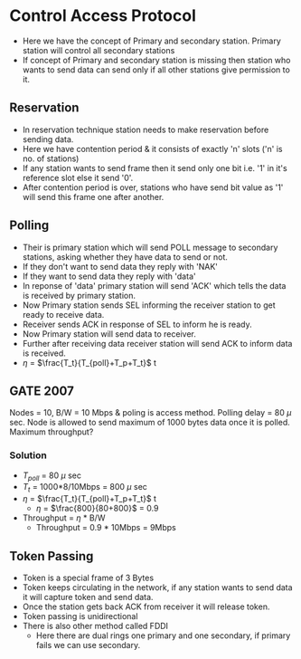 # Control Access Protocol

- Here we have the concept of Primary and secondary station. Primary station will control all secondary stations
- If concept of Primary and secondary station is missing then station who wants to send data can send only if all other stations give permission to it.

## Reservation
- In reservation technique station needs to make reservation before sending data.
- Here we have contention period & it consists of exactly 'n' slots ('n' is no. of stations)
- If any station wants to send frame then it send only one bit i.e. '1' in it's reference slot else it send '0'.
- After contention period is over, stations who have send bit value as '1' will send this frame one after another.

## Polling
- Their is primary station which will send POLL message to secondary stations, asking whether they have data to send or not.
- If they don't want to send data they reply with 'NAK'
- If they want to send data they reply with 'data'
- In reponse of 'data' primary station will send 'ACK' which tells the data is received by primary station.
- Now Primary station sends SEL informing the receiver station to get ready to receive data.
- Receiver sends ACK in response of SEL to inform he is ready.
- Now Primary station will send data to receiver.
- Further after receiving data receiver station will send ACK to inform data is received.
- $\eta$ = $\frac{T_t}{T_{poll}+T_p+T_t}$ t

## GATE 2007
Nodes = 10, B/W = 10 Mbps & poling is access method. Polling delay = 80 $\mu$ sec. Node is allowed to send maximum of 1000 bytes data once it is polled. Maximum throughput?

### Solution
- $T_{poll}$ = 80 $\mu$ sec
- $T_t$ = 1000*8/10Mbps = 800 $\mu$ sec
- $\eta$ = $\frac{T_t}{T_{poll}+T_p+T_t}$ t
  - $\eta$ = $\frac{800}{80+800}$ = 0.9
- Throughput = $\eta$ * B/W
  - Throughput = 0.9 * 10Mbps = 9Mbps

## Token Passing
- Token is a special frame of 3 Bytes
- Token keeps circulating in the network, if any station wants to send data it will capture token and send data.
- Once the station gets back ACK from receiver it will release token.
- Token passing is unidirectional
- There is also other method called FDDI
  - Here there are dual rings one primary and one secondary, if primary fails we can use secondary.
